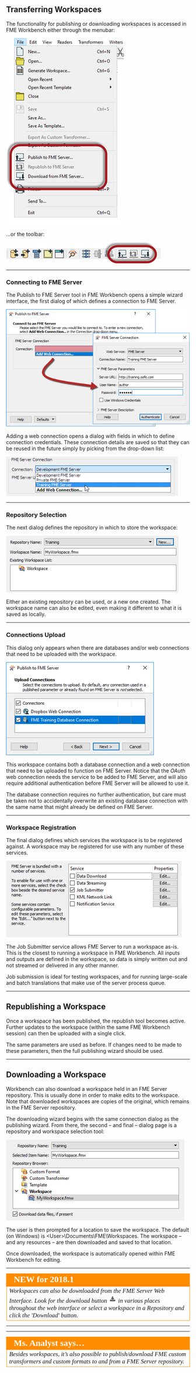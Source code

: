 ## Transferring Workspaces ##

The functionality for publishing or downloading workspaces is accessed in FME Workbench either through the menubar:

![](./Images/Img1.008.PublishMenubar.png)

...or the toolbar:

![](./Images/Img1.009.PublishToolbar.png)

---

### Connecting to FME Server ###

The Publish to FME Server tool in FME Workbench opens a simple wizard interface, the first dialog of which defines a connection to FME Server.

![](./Images/Img1.010.PublishToServerConnect.png)

Adding a web connection opens a dialog with fields in which to define connection credentials. These connection details are saved so that they can be reused in the future simply by picking from the drop-down list:

![](./Images/Img1.011.SelectServerConnect.png)

---

### Repository Selection ###

The next dialog defines the repository in which to store the workspace:

![](./Images/Img1.012.PublishToServerRepository.png)

Either an existing repository can be used, or a new one created. The workspace name can also be edited, even making it different to what it is saved as locally.

---

### Connections Upload ###

This dialog only appears when there are databases and/or web connections that need to be uploaded with the workspace.

![](./Images/Img1.013.PublishWizardConnections.png)

This workspace contains both a database connection and a web connection that need to be uploaded to function on FME Server. Notice that the *OAuth* web connection needs the service to be added to FME Server, and will also require additional authentication before FME Server will be allowed to use it.

The database connection requires no further authentication, but care must be taken not to accidentally overwrite an existing database connection with the same name that might already be defined on FME Server.

---

### Workspace Registration ###

The final dialog defines which services the workspace is to be registered against. A workspace may be registered for use with any number of these services.

![](./Images/Img1.014.PublishToServerRegistration.png)

The Job Submitter service allows FME Server to run a workspace as-is. This is the closest to running a workspace in FME Workbench. All inputs and outputs are defined in the workspace, so data is simply written out and not streamed or delivered in any other manner.

Job submission is ideal for testing workspaces, and for running large-scale and batch translations that make use of the server process queue.

---

## Republishing a Workspace ##

Once a workspace has been published, the republish tool becomes active. Further updates to the workspace (within the same FME Workbench session) can then be uploaded with a single click.

The same parameters are used as before. If changes need to be made to these parameters, then the full publishing wizard should be used.

---

## Downloading a Workspace ##

Workbench can also download a workspace held in an FME Server repository. This is usually done in order to make edits to the workspace. Note that downloaded workspaces are copies of the original, which remains in the FME Server repository.

The downloading wizard begins with the same connection dialog as the publishing wizard. From there, the second – and final – dialog page is a repository and workspace selection tool:

![](./Images/Img1.015.DownloadFromServerRepository.png)

The user is then prompted for a location to save the workspace. The default (on Windows) is &lt;User&gt;\Documents\FME\Workspaces. The workspace – and any resources – are then downloaded and saved to that location.

Once downloaded, the workspace is automatically opened within FME Workbench for editing.

---

<!--Tip Section--> 

<table style="border-spacing: 0px">
<tr>
<td style="vertical-align:middle;background-color:darkorange;border: 2px solid darkorange">
<i class="fa fa-info-circle fa-lg fa-pull-left fa-fw" style="color:white;padding-right: 12px;vertical-align:text-top"></i>
<span style="color:white;font-size:x-large;font-weight: bold;font-family:serif">NEW for 2018.1</span>
</td>
</tr>

<tr>
<td style="border: 1px solid darkorange">
<span style="font-family:serif; font-style:italic; font-size:larger">
Workspaces can also be downloaded from the FME Server Web Interface. Look for the download button <img src="./Images/Img1.016.DownloadButton.png"> in various places throughout the web interface or select a workspace in a Repository and click the 'Download' button. 
</span>
</td>
</tr>
</table>

---

---

<table style="border-spacing: 0px">
<tr>
<td style="vertical-align:middle;background-color:darkorange;border: 2px solid darkorange">
<i class="fa fa-quote-left fa-lg fa-pull-left fa-fw" style="color:white;padding-right: 12px;vertical-align:text-top"></i>
<span style="color:white;font-size:x-large;font-weight: bold;font-family:serif">Ms. Analyst says…</span>
</td>
</tr>

<tr>
<td style="border: 1px solid darkorange">
<span style="font-family:serif; font-style:italic; font-size:larger">
Besides workspaces, it’s also possible to publish/download FME custom transformers and custom formats to and from a FME Server repository.
</span>
</td>
</tr>
</table>
